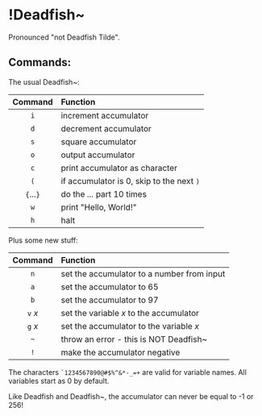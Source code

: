 # !Deadfish~
Pronounced "not Deadfish Tilde".

Commands:
---
The usual Deadfish~:

|Command|Function|
|:---:|:---|
|`i`|increment accumulator|
|`d`|decrement accumulator|
|`s`|square accumulator|
|`o`|output accumulator|
|`c`|print accumulator as character|
|`(`|if accumulator is 0, skip to the next `)`|
|`{`...`}`|do the *...* part 10 times|
|`w`|print "Hello, World!"|
|`h`|halt|

Plus some new stuff:

|Command|Function|
|:---:|:---|
|`n`|set the accumulator to a number from input|
|`a`|set the accumulator to 65|
|`b`|set the accumulator to 97|
|`v` *x*|set the variable *x* to the accumulator|
|`g` *x*|set the accumulator to the variable *x*|
|`~`|throw an error - this is NOT Deadfish~|
|`!`|make the accumulator negative|

The characters `` `1234567890@#$%^&*-_=+ `` are valid for variable names. All variables start as 0 by default.

Like Deadfish and Deadfish~, the accumulator can never be equal to -1 or 256!
